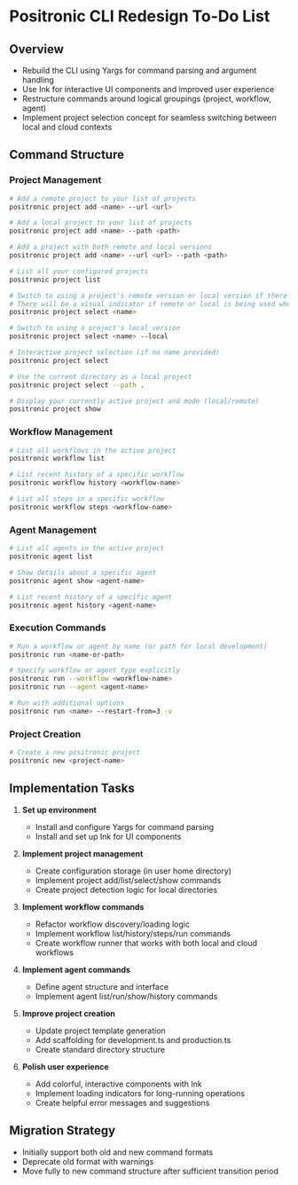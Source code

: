 # Positronic CLI Redesign To-Do List

## Overview

- Rebuild the CLI using Yargs for command parsing and argument handling
- Use Ink for interactive UI components and improved user experience
- Restructure commands around logical groupings (project, workflow, agent)
- Implement project selection concept for seamless switching between local and cloud contexts

## Command Structure

### Project Management

```bash
# Add a remote project to your list of projects
positronic project add <name> --url <url>

# Add a local project to your list of projects
positronic project add <name> --path <path>

# Add a project with both remote and local versions
positronic project add <name> --url <url> --path <path>

# List all your configured projects
positronic project list

# Switch to using a project's remote version or local version if there's no remote version
# There will be a visual indicator if remote or local is being used when switching projects
positronic project select <name>

# Switch to using a project's local version
positronic project select <name> --local

# Interactive project selection (if no name provided)
positronic project select

# Use the current directory as a local project
positronic project select --path .

# Display your currently active project and mode (local/remote)
positronic project show
```

### Workflow Management

```bash
# List all workflows in the active project
positronic workflow list

# List recent history of a specific workflow
positronic workflow history <workflow-name>

# List all steps in a specific workflow
positronic workflow steps <workflow-name>
```

### Agent Management

```bash
# List all agents in the active project
positronic agent list

# Show details about a specific agent
positronic agent show <agent-name>

# List recent history of a specific agent
positronic agent history <agent-name>
```

### Execution Commands

```bash
# Run a workflow or agent by name (or path for local development)
positronic run <name-or-path>

# Specify workflow or agent type explicitly
positronic run --workflow <workflow-name>
positronic run --agent <agent-name>

# Run with additional options
positronic run <name> --restart-from=3 -v
```

### Project Creation

```bash
# Create a new positronic project
positronic new <project-name>
```

## Implementation Tasks

1. **Set up environment**

   - Install and configure Yargs for command parsing
   - Install and set up Ink for UI components

2. **Implement project management**

   - Create configuration storage (in user home directory)
   - Implement project add/list/select/show commands
   - Create project detection logic for local directories

3. **Implement workflow commands**

   - Refactor workflow discovery/loading logic
   - Implement workflow list/history/steps/run commands
   - Create workflow runner that works with both local and cloud workflows

4. **Implement agent commands**

   - Define agent structure and interface
   - Implement agent list/run/show/history commands

5. **Improve project creation**

   - Update project template generation
   - Add scaffolding for development.ts and production.ts
   - Create standard directory structure

6. **Polish user experience**
   - Add colorful, interactive components with Ink
   - Implement loading indicators for long-running operations
   - Create helpful error messages and suggestions

## Migration Strategy

- Initially support both old and new command formats
- Deprecate old format with warnings
- Move fully to new command structure after sufficient transition period
